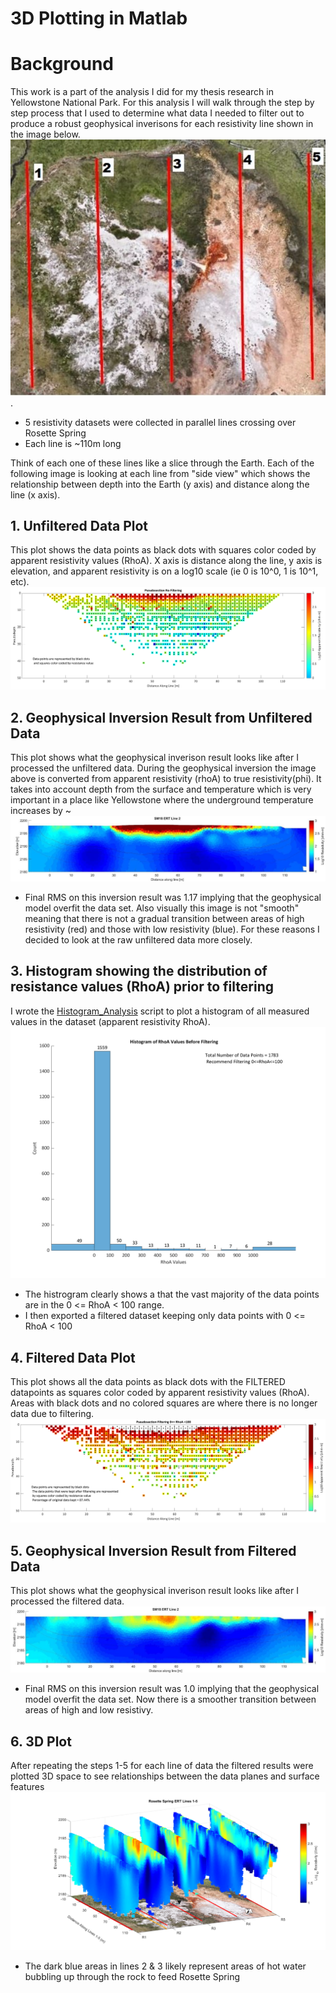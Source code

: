 # 3D Plotting in Matlab

# Background
This work is a part of the analysis I did for my thesis research in Yellowstone National Park. For this analysis I will walk through the step by step process that I used to determine what data I needed to filter out to produce a robust geophysical inverisons for each resistivity line shown in the image below.                       
![location](https://github.com/nsmeltz/Portfolio/blob/e0854428d17b28c55d054287d20d37b9beadd2d0/3D%20Resistivity%20Data%20Analysis%20&%20Plotting/Images/GE_lines.jpg).   
   - 5 resistivity datasets were collected in parallel lines crossing over Rosette Spring
   - Each line is ~110m long 

Think of each one of these lines like a slice through the Earth. Each of the following image is looking at each line from "side view" which shows the relationship between depth into the Earth (y axis) and distance along the line (x axis).

## 1. Unfiltered Data Plot
This plot shows the data points as black dots with squares color coded by apparent resistivity values (RhoA). X axis is distance along the line, y axis is elevation, and  apparent resistivity is on a log10 scale (ie 0 is 10^0, 1 is 10^1, etc).
![pseudosection](https://github.com/nsmeltz/Portfolio/blob/2caf45f5f5f814df68e37868dd720ea45b248872/3D%20Resistivity%20Data%20Analysis%20&%20Plotting/Images/pseudosection.png)

## 2. Geophysical Inversion Result from Unfiltered Data
This plot shows what the geophysical inverison result looks like after I processed the unfiltered data. During the geophysical inversion the image above is converted from apparent resistivity (rhoA) to true resistivity(phi). It takes into account depth from the surface and temperature which is very important in a place like Yellowstone where the underground temperature increases by ~
![unfilteredResult](https://github.com/nsmeltz/Portfolio/blob/dca451f7393b933c777934e704c81ae98d16979e/3D%20Resistivity%20Data%20Analysis%20&%20Plotting/Images/unfiltered_geophys.png)

   - Final RMS on this inversion result was 1.17 implying that the geophysical model overfit the data set. Also visually this image is not "smooth" meaning that there is not a gradual transition between areas of high resistivity (red) and those with low resistivity (blue). For these reasons I decided to look at the raw unfiltered data more closely. 

## 3. Histogram showing the distribution of resistance values (RhoA) prior to filtering
I wrote the [Histogram_Analysis](https://github.com/nsmeltz/Portfolio/blob/5d112a6feae2a677e499fa393df0d06c5cee5071/3D_Plotting_Matlab/Histogram_Analysis.m) script to plot a histogram of all measured values in the dataset (apparent resistivity RhoA).
![histogram](https://github.com/nsmeltz/Portfolio/blob/bb296f85999c460003fb8d256d461cbf91964283/3D%20Resistivity%20Data%20Analysis%20&%20Plotting/Images/histogram.png)

   - The histrogram clearly shows a that the vast majority of the data points are in the 0 <= RhoA < 100 range.
   - I then exported a filtered dataset keeping only data points with 0 <= RhoA < 100

## 4. Filtered Data Plot
This plot shows all the data points as black dots with the FILTERED datapoints as squares color coded by apparent resistivity values (RhoA). Areas with black dots and no colored squares are where there is no longer data due to filtering.
![pseudosection_filtered](https://github.com/nsmeltz/Portfolio/blob/2caf45f5f5f814df68e37868dd720ea45b248872/3D%20Resistivity%20Data%20Analysis%20&%20Plotting/Images/pseudosection_filtered.png)

## 5. Geophysical Inversion Result from Filtered Data
This plot shows what the geophysical inverison result looks like after I processed the filtered data.
![filteredResult](https://github.com/nsmeltz/Portfolio/blob/dca451f7393b933c777934e704c81ae98d16979e/3D%20Resistivity%20Data%20Analysis%20&%20Plotting/Images/filtered_geophys.png)
   - Final RMS on this inversion result was 1.0 implying that the geophysical model overfit the data set. Now there is a smoother transition between areas of high and low resistivy.

## 6. 3D Plot
After repeating the steps 1-5 for each line of data the filtered results were plotted 3D space to see relationships between the data planes and surface features
![3D_Plot](https://github.com/nsmeltz/Portfolio/blob/29a6d1c158f8d178d73a2c563551f31486bca696/3D%20Resistivity%20Data%20Analysis%20&%20Plotting/Images/3D_plot.png)
   - The dark blue areas in lines 2 & 3 likely represent areas of hot water bubbling up through the rock to feed Rosette Spring 
